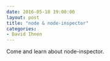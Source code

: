 ```yaml
---
date: 2016-05-18 19:00:00
layout: post
title: "node & node-inspector"
categories:
- David Ihnen
---
```


Come and learn about node-inspector.
